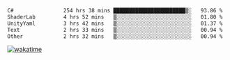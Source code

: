 <!--START_SECTION:waka-->

```txt
C#                254 hrs 38 mins ███████████████████████▒░   93.86 %
ShaderLab         4 hrs 52 mins   ▒░░░░░░░░░░░░░░░░░░░░░░░░   01.80 %
UnityYaml         3 hrs 42 mins   ▒░░░░░░░░░░░░░░░░░░░░░░░░   01.37 %
Text              2 hrs 33 mins   ▒░░░░░░░░░░░░░░░░░░░░░░░░   00.94 %
Other             2 hrs 32 mins   ▒░░░░░░░░░░░░░░░░░░░░░░░░   00.94 %
```

<!--END_SECTION:waka-->
[![wakatime](https://wakatime.com/badge/user/6c2f442e-41b4-42e3-bc06-d5d8203ad1da.svg)](https://wakatime.com/@6c2f442e-41b4-42e3-bc06-d5d8203ad1da)
